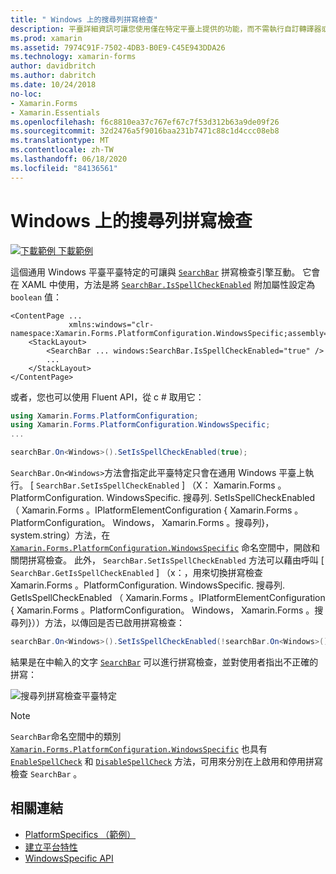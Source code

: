 ```yaml
---
title: " Windows 上的搜尋列拼寫檢查"
description: 平臺詳細資訊可讓您使用僅在特定平臺上提供的功能，而不需執行自訂轉譯器或效果。 本文說明如何使用 Windows 平臺特定的，讓搜尋列與拼寫檢查引擎互動。
ms.prod: xamarin
ms.assetid: 7974C91F-7502-4DB3-B0E9-C45E943DDA26
ms.technology: xamarin-forms
author: davidbritch
ms.author: dabritch
ms.date: 10/24/2018
no-loc:
- Xamarin.Forms
- Xamarin.Essentials
ms.openlocfilehash: f6c8810ea37c767ef67c7f53d312b63a9de09f26
ms.sourcegitcommit: 32d2476a5f9016baa231b7471c88c1d4ccc08eb8
ms.translationtype: MT
ms.contentlocale: zh-TW
ms.lasthandoff: 06/18/2020
ms.locfileid: "84136561"
---
```

# <a name="searchbar-spell-check-on-windows"></a>Windows 上的搜尋列拼寫檢查

[![下載範例 ](~/media/shared/download.png) 下載範例](https://docs.microsoft.com/samples/xamarin/xamarin-forms-samples/userinterface-platformspecifics)

這個通用 Windows 平臺平臺特定的可讓與 [`SearchBar`](xref:Xamarin.Forms.SearchBar) 拼寫檢查引擎互動。 它會在 XAML 中使用，方法是將 [`SearchBar.IsSpellCheckEnabled`](xref:Xamarin.Forms.PlatformConfiguration.WindowsSpecific.SearchBar.IsSpellCheckEnabledProperty) 附加屬性設定為 `boolean` 值：

```xaml
<ContentPage ...
             xmlns:windows="clr-namespace:Xamarin.Forms.PlatformConfiguration.WindowsSpecific;assembly=Xamarin.Forms.Core">
    <StackLayout>
        <SearchBar ... windows:SearchBar.IsSpellCheckEnabled="true" />
        ...
    </StackLayout>
</ContentPage>
```

或者，您也可以使用 Fluent API，從 c # 取用它：

```csharp
using Xamarin.Forms.PlatformConfiguration;
using Xamarin.Forms.PlatformConfiguration.WindowsSpecific;
...

searchBar.On<Windows>().SetIsSpellCheckEnabled(true);
```

`SearchBar.On<Windows>`方法會指定此平臺特定只會在通用 Windows 平臺上執行。 [ `SearchBar.SetIsSpellCheckEnabled` ] （X： Xamarin.Forms 。PlatformConfiguration. WindowsSpecific. 搜尋列. SetIsSpellCheckEnabled （ Xamarin.Forms 。IPlatformElementConfiguration { Xamarin.Forms 。PlatformConfiguration。 Windows， Xamarin.Forms 。搜尋列}，system.string）方法，在 [`Xamarin.Forms.PlatformConfiguration.WindowsSpecific`](xref:Xamarin.Forms.PlatformConfiguration.WindowsSpecific) 命名空間中，開啟和關閉拼寫檢查。 此外， `SearchBar.SetIsSpellCheckEnabled` 方法可以藉由呼叫 [ `SearchBar.GetIsSpellCheckEnabled` ] （x：，用來切換拼寫檢查 Xamarin.Forms 。PlatformConfiguration. WindowsSpecific. 搜尋列. GetIsSpellCheckEnabled （ Xamarin.Forms 。IPlatformElementConfiguration { Xamarin.Forms 。PlatformConfiguration。 Windows， Xamarin.Forms 。搜尋列}））方法，以傳回是否已啟用拼寫檢查：

```csharp
searchBar.On<Windows>().SetIsSpellCheckEnabled(!searchBar.On<Windows>().GetIsSpellCheckEnabled());
```

結果是在中輸入的文字 [`SearchBar`](xref:Xamarin.Forms.SearchBar) 可以進行拼寫檢查，並對使用者指出不正確的拼寫：

![搜尋列拼寫檢查平臺特定](searchbar-spell-check-images/searchbar-spellcheck.png "搜尋列拼寫檢查平臺特定")

> [!NOTE]
> `SearchBar`命名空間中的類別 [`Xamarin.Forms.PlatformConfiguration.WindowsSpecific`](xref:Xamarin.Forms.PlatformConfiguration.WindowsSpecific) 也具有 [`EnableSpellCheck`](xref:Xamarin.Forms.PlatformConfiguration.WindowsSpecific.SearchBar.EnableSpellCheck*) 和 [`DisableSpellCheck`](xref:Xamarin.Forms.PlatformConfiguration.WindowsSpecific.SearchBar.DisableSpellCheck*) 方法，可用來分別在上啟用和停用拼寫檢查 `SearchBar` 。

## <a name="related-links"></a>相關連結

- [PlatformSpecifics （範例）](https://docs.microsoft.com/samples/xamarin/xamarin-forms-samples/userinterface-platformspecifics)
- [建立平台特性](~/xamarin-forms/platform/platform-specifics/index.md#creating-platform-specifics)
- [WindowsSpecific API](xref:Xamarin.Forms.PlatformConfiguration.WindowsSpecific)
